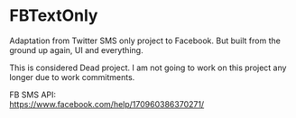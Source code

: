 # FBTextOnly
Adaptation from Twitter SMS only project to Facebook. But built from the ground up again, UI and everything.

This is considered  Dead project. I am not going to work on this project any longer due to work commitments.

FB SMS API:
<br/>
https://www.facebook.com/help/170960386370271/
